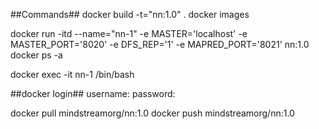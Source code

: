 ##Commands##
docker build -t="nn:1.0" .
docker images

docker run -itd --name="nn-1" -e MASTER='localhost' -e MASTER_PORT='8020' -e DFS_REP='1' -e MAPRED_PORT='8021' nn:1.0
docker ps -a

docker exec -it nn-1 /bin/bash

##docker login##
username:
password:

docker pull mindstreamorg/nn:1.0
docker push mindstreamorg/nn:1.0